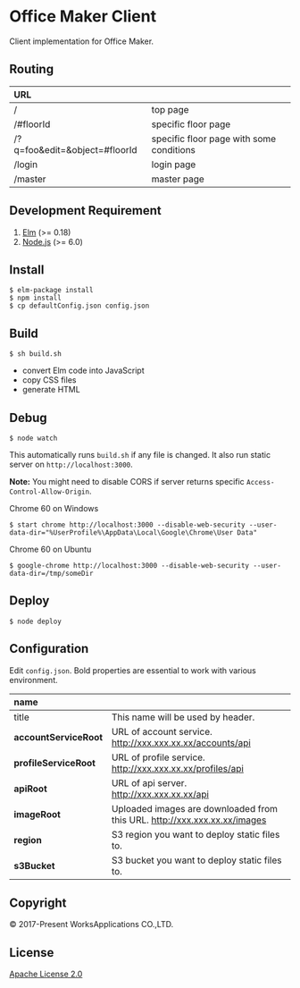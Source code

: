 Office Maker Client
====

Client implementation for Office Maker.

## Routing

|URL||
|:--|:--|
|/|top page|
|/#floorId|specific floor page|
|/?q=foo&edit=&object=#floorId|specific floor page with some conditions|
|/login|login page|
|/master|master page|


## Development Requirement

1. [Elm](http://elm-lang.org/) (>= 0.18)
2. [Node.js](https://nodejs.org/) (>= 6.0)

## Install

```
$ elm-package install
$ npm install
$ cp defaultConfig.json config.json
```

## Build

```
$ sh build.sh
```

- convert Elm code into JavaScript
- copy CSS files
- generate HTML


## Debug

```
$ node watch
```

This automatically runs `build.sh` if any file is changed. It also run static server on `http://localhost:3000`.

**Note:** You might need to disable CORS if server returns specific `Access-Control-Allow-Origin`.

Chrome 60 on Windows
```
$ start chrome http://localhost:3000 --disable-web-security --user-data-dir="%UserProfile%\AppData\Local\Google\Chrome\User Data"
```

Chrome 60 on Ubuntu
```
$ google-chrome http://localhost:3000 --disable-web-security --user-data-dir=/tmp/someDir
```

## Deploy

```
$ node deploy
```


## Configuration

Edit `config.json`. Bold properties are essential to work with various environment.

|name||
|:--|:--|
|title|This name will be used by header.|
|**accountServiceRoot**|URL of account service. http://xxx.xxx.xx.xx/accounts/api |
|**profileServiceRoot**|URL of profile service. http://xxx.xxx.xx.xx/profiles/api |
|**apiRoot**|URL of api server. http://xxx.xxx.xx.xx/api |
|**imageRoot**|Uploaded images are downloaded from this URL. http://xxx.xxx.xx.xx/images |
|**region**|S3 region you want to deploy static files to. |
|**s3Bucket**|S3 bucket you want to deploy static files to. |


## Copyright

© 2017-Present WorksApplications CO.,LTD.


## License

[Apache License 2.0](LICENSE)
